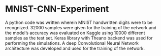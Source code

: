 # MNIST-CNN-Experiment
A python code was written wherein MNIST handwritten digits were to be recognized. 32000 samples were given for the training of the network and the model’s accuracy was evaluated on Kaggle using 10000 different samples as the test set. Keras library with Theano backend was used for performing the simulations. A deep Convolutional Neural Network architecture was developed and used for the training of the network.  
